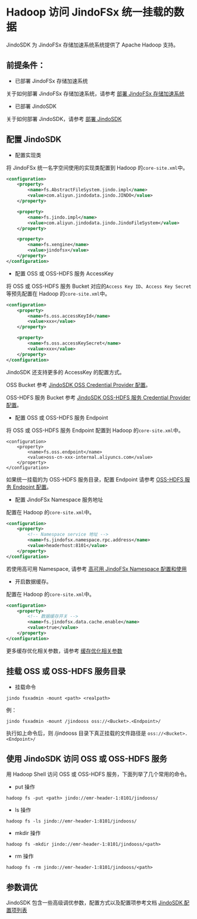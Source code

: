 # Hadoop 访问 JindoFSx 统一挂载的数据

JindoSDK 为 JindoFSx 存储加速系统系统提供了 Apache Hadoop 支持。

## 前提条件：
* 已部署 JindoFSx 存储加速系统

关于如何部署 JindoFSx 存储加速系统，请参考 [部署 JindoFSx 存储加速系统](/docs/user/4.x/4.5.0/jindofsx/deploy/deploy_jindofsx.md)

* 已部署 JindoSDK

关于如何部署 JindoSDK，请参考 [部署 JindoSDK](/docs/user/4.x/4.5.0/jindofsx/deploy/deploy_jindosdk.md)

## 配置 JindoSDK

* 配置实现类

将 JindoFSx 统一名字空间使用的实现类配置到 Hadoop 的`core-site.xml`中。

```xml
<configuration>
    <property>
        <name>fs.AbstractFileSystem.jindo.impl</name>
        <value>com.aliyun.jindodata.jindo.JINDO</value>
    </property>

    <property>
        <name>fs.jindo.impl</name>
        <value>com.aliyun.jindodata.jindo.JindoFileSystem</value>
    </property>

    <property>
        <name>fs.xengine</name>
        <value>jindofsx</value>
    </property>
</configuration>
```

* 配置 OSS 或 OSS-HDFS 服务 AccessKey

将 OSS 或 OSS-HDFS 服务 Bucket 对应的`Access Key ID`、`Access Key Secret`等预先配置在 Hadoop 的`core-site.xml`中。
```xml
<configuration>
    <property>
        <name>fs.oss.accessKeyId</name>
        <value>xxx</value>
    </property>

    <property>
        <name>fs.oss.accessKeySecret</name>
        <value>xxx</value>
    </property>
</configuration>
```
JindoSDK 还支持更多的 AccessKey 的配置方式。

OSS Bucket 参考 [JindoSDK OSS Credential Provider 配置](/docs/user/4.x/4.5.0/oss/security/jindosdk_credential_provider_oss.md)。

OSS-HDFS 服务 Bucket 参考 [JindoSDK OSS-HDFS 服务 Credential Provider 配置](/docs/user/4.x/4.5.0/jindofs/security/jindosdk_credential_provider_dls.md)。

* 配置 OSS 或 OSS-HDFS 服务 Endpoint

将 OSS 或 OSS-HDFS 服务 Endpoint 配置到 Hadoop 的`core-site.xml`中。
```
<configuration>
    <property>
        <name>fs.oss.endpoint</name>
        <value>oss-cn-xxx-internal.aliyuncs.com</value>
    </property>
</configuration>
```

如果统一挂载的为 OSS-HDFS 服务目录，配置 Endpoint 请参考 [OSS-HDFS 服务 Endpoint 配置](/docs/user/4.x/4.5.0/jindofs/configuration/jindosdk_endpoint_configuration.md)。

* 配置 JindoFSx Namespace 服务地址

配置在 Hadoop 的`core-site.xml`中。
```xml
<configuration>
    <property>
        <!-- Namespace service 地址 -->
        <name>fs.jindofsx.namespace.rpc.address</name>
        <value>headerhost:8101</value>
    </property>
</configuration>
```
若使用高可用 Namespace, 请参考 [高可用 JindoFSx Namespace 配置和使用](/docs/user/4.x/4.5.0/jindofsx/deploy/deploy_raft_ns.md)

* 开启数据缓存。

配置在 Hadoop 的`core-site.xml`中。
```xml
<configuration>
    <property>
        <!-- 数据缓存开关 -->
        <name>fs.jindofsx.data.cache.enable</name>
        <value>true</value>
    </property>
</configuration>
```
更多缓存优化相关参数，请参考 [缓存优化相关参数](/docs/user/4.x/4.5.0/jindofsx/configuration/jindosdk_configuration_list.md)

## 挂载 OSS 或 OSS-HDFS 服务目录

* 挂载命令

```
jindo fsxadmin -mount <path> <realpath>
```

例：

```
jindo fsxadmin -mount /jindooss oss://<Bucket>.<Endpoint>/
```

执行如上命令后，则 /jindooss 目录下真正挂载的文件路径是 `oss://<Bucket>.<Endpoint>/`

## 使用 JindoSDK 访问 OSS 或 OSS-HDFS 服务

用 Hadoop Shell 访问 OSS 或 OSS-HDFS 服务，下面列举了几个常用的命令。

* put 操作
```
hadoop fs -put <path> jindo://emr-header-1:8101/jindooss/
```

* ls 操作
```
hadoop fs -ls jindo://emr-header-1:8101/jindooss/
```

* mkdir 操作
```
hadoop fs -mkdir jindo://emr-header-1:8101/jindooss/<path>
```

* rm 操作
```
hadoop fs -rm jindo://emr-header-1:8101/jindooss/<path>
```

## 参数调优
JindoSDK 包含一些高级调优参数，配置方式以及配置项参考文档 [JindoSDK 配置项列表](/docs/user/4.x/4.5.0/jindofsx/configuration/jindosdk_configuration_list.md)